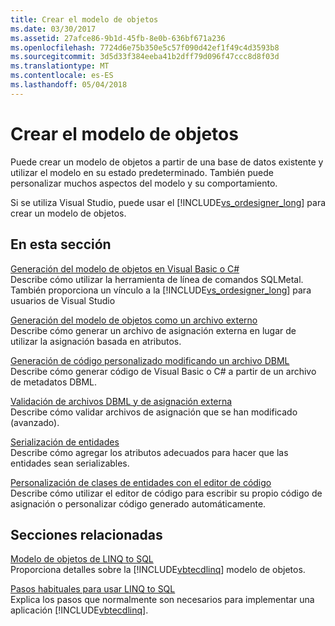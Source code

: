 ```yaml
---
title: Crear el modelo de objetos
ms.date: 03/30/2017
ms.assetid: 27afce86-9b1d-45fb-8e0b-636bf671a236
ms.openlocfilehash: 7724d6e75b350e5c57f090d42ef1f49c4d3593b8
ms.sourcegitcommit: 3d5d33f384eeba41b2dff79d096f47ccc8d8f03d
ms.translationtype: MT
ms.contentlocale: es-ES
ms.lasthandoff: 05/04/2018
---
```

# <a name="creating-the-object-model"></a>Crear el modelo de objetos
Puede crear un modelo de objetos a partir de una base de datos existente y utilizar el modelo en su estado predeterminado. También puede personalizar muchos aspectos del modelo y su comportamiento.  
  
 Si se utiliza Visual Studio, puede usar el [!INCLUDE[vs_ordesigner_long](../../../../../../includes/vs-ordesigner-long-md.md)] para crear un modelo de objetos.  
  
## <a name="in-this-section"></a>En esta sección  
 [Generación del modelo de objetos en Visual Basic o C#](../../../../../../docs/framework/data/adonet/sql/linq/how-to-generate-the-object-model-in-visual-basic-or-csharp.md)  
 Describe cómo utilizar la herramienta de línea de comandos SQLMetal. También proporciona un vínculo a la [!INCLUDE[vs_ordesigner_long](../../../../../../includes/vs-ordesigner-long-md.md)] para usuarios de Visual Studio  
  
 [Generación del modelo de objetos como un archivo externo](../../../../../../docs/framework/data/adonet/sql/linq/how-to-generate-the-object-model-as-an-external-file.md)  
 Describe cómo generar un archivo de asignación externa en lugar de utilizar la asignación basada en atributos.  
  
 [Generación de código personalizado modificando un archivo DBML](../../../../../../docs/framework/data/adonet/sql/linq/how-to-generate-customized-code-by-modifying-a-dbml-file.md)  
 Describe cómo generar código de Visual Basic o C# a partir de un archivo de metadatos DBML.  
  
 [Validación de archivos DBML y de asignación externa](../../../../../../docs/framework/data/adonet/sql/linq/how-to-validate-dbml-and-external-mapping-files.md)  
 Describe cómo validar archivos de asignación que se han modificado (avanzado).  
  
 [Serialización de entidades](../../../../../../docs/framework/data/adonet/sql/linq/how-to-make-entities-serializable.md)  
 Describe cómo agregar los atributos adecuados para hacer que las entidades sean serializables.  
  
 [Personalización de clases de entidades con el editor de código](../../../../../../docs/framework/data/adonet/sql/linq/how-to-customize-entity-classes-by-using-the-code-editor.md)  
 Describe cómo utilizar el editor de código para escribir su propio código de asignación o personalizar código generado automáticamente.  
  
## <a name="related-sections"></a>Secciones relacionadas  
 [Modelo de objetos de LINQ to SQL](../../../../../../docs/framework/data/adonet/sql/linq/the-linq-to-sql-object-model.md)  
 Proporciona detalles sobre la [!INCLUDE[vbtecdlinq](../../../../../../includes/vbtecdlinq-md.md)] modelo de objetos.  
  
 [Pasos habituales para usar LINQ to SQL](../../../../../../docs/framework/data/adonet/sql/linq/typical-steps-for-using-linq-to-sql.md)  
 Explica los pasos que normalmente son necesarios para implementar una aplicación [!INCLUDE[vbtecdlinq](../../../../../../includes/vbtecdlinq-md.md)].
